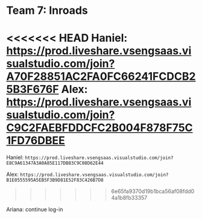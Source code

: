 # Team 7: Inroads
<<<<<<< HEAD
Haniel: https://prod.liveshare.vsengsaas.visualstudio.com/join?A70F28851AC2FA0FC66241FCDCB25B3F676F
Alex: https://prod.liveshare.vsengsaas.visualstudio.com/join?C9C2FAEBFDDCFC2B004F878F75C1FD76DBEE 
=======
Haniel: `https://prod.liveshare.vsengsaas.visualstudio.com/join?E8C9A61347A3A0A85E117DB83C9C08D62E44`

Alex: `https://prod.liveshare.vsengsaas.visualstudio.com/join?B1E0555595A5EB5F3B9D81E52F83C426B7D8  `
>>>>>>> 6e65fa9370d19b1bca56af08fdd04a1b8fb33357

Ariana: continue log-in 
